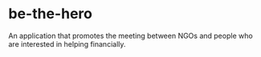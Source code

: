 # be-the-hero
An application that promotes the meeting between  NGOs and people who are interested in helping financially. 
